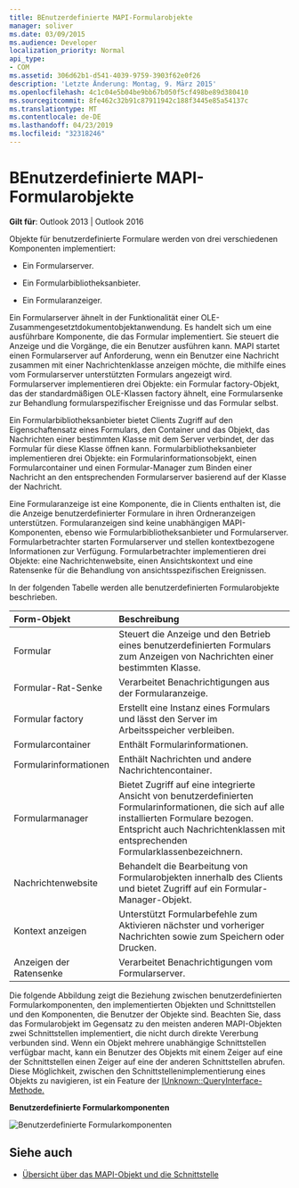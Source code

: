 ```yaml
---
title: BEnutzerdefinierte MAPI-Formularobjekte
manager: soliver
ms.date: 03/09/2015
ms.audience: Developer
localization_priority: Normal
api_type:
- COM
ms.assetid: 306d62b1-d541-4039-9759-3903f62e0f26
description: 'Letzte Änderung: Montag, 9. März 2015'
ms.openlocfilehash: 4c1c04e5b04be9bb67b050f5cf498be89d380410
ms.sourcegitcommit: 8fe462c32b91c87911942c188f3445e85a54137c
ms.translationtype: MT
ms.contentlocale: de-DE
ms.lasthandoff: 04/23/2019
ms.locfileid: "32318246"
---
```

# <a name="mapi-custom-form-objects"></a>BEnutzerdefinierte MAPI-Formularobjekte
  
**Gilt für**: Outlook 2013 | Outlook 2016 
  
Objekte für benutzerdefinierte Formulare werden von drei verschiedenen Komponenten implementiert:
  
- Ein Formularserver.
    
- Ein Formularbibliotheksanbieter.
    
- Ein Formularanzeiger.
    
Ein Formularserver ähnelt in der Funktionalität einer OLE-Zusammengesetztdokumentobjektanwendung. Es handelt sich um eine ausführbare Komponente, die das Formular implementiert. Sie steuert die Anzeige und die Vorgänge, die ein Benutzer ausführen kann. MAPI startet einen Formularserver auf Anforderung, wenn ein Benutzer eine Nachricht zusammen mit einer Nachrichtenklasse anzeigen möchte, die mithilfe eines vom Formularserver unterstützten Formulars angezeigt wird. Formularserver implementieren drei Objekte: ein Formular factory-Objekt, das der standardmäßigen OLE-Klassen factory ähnelt, eine Formularsenke zur Behandlung formularspezifischer Ereignisse und das Formular selbst. 
  
Ein Formularbibliotheksanbieter bietet Clients Zugriff auf den Eigenschaftensatz eines Formulars, den Container und das Objekt, das Nachrichten einer bestimmten Klasse mit dem Server verbindet, der das Formular für diese Klasse öffnen kann. Formularbibliotheksanbieter implementieren drei Objekte: ein Formularinformationsobjekt, einen Formularcontainer und einen Formular-Manager zum Binden einer Nachricht an den entsprechenden Formularserver basierend auf der Klasse der Nachricht.
  
Eine Formularanzeige ist eine Komponente, die in Clients enthalten ist, die die Anzeige benutzerdefinierter Formulare in ihren Ordneranzeigen unterstützen. Formularanzeigen sind keine unabhängigen MAPI-Komponenten, ebenso wie Formularbibliotheksanbieter und Formularserver. Formularbetrachter starten Formularserver und stellen kontextbezogene Informationen zur Verfügung. Formularbetrachter implementieren drei Objekte: eine Nachrichtenwebsite, einen Ansichtskontext und eine Ratensenke für die Behandlung von ansichtsspezifischen Ereignissen.
  
In der folgenden Tabelle werden alle benutzerdefinierten Formularobjekte beschrieben. 
  
|**Form-Objekt**|**Beschreibung**|
|:-----|:-----|
|Formular  <br/> |Steuert die Anzeige und den Betrieb eines benutzerdefinierten Formulars zum Anzeigen von Nachrichten einer bestimmten Klasse.  <br/> |
|Formular-Rat-Senke  <br/> |Verarbeitet Benachrichtigungen aus der Formularanzeige.  <br/> |
|Formular factory  <br/> |Erstellt eine Instanz eines Formulars und lässt den Server im Arbeitsspeicher verbleiben.  <br/> |
|Formularcontainer  <br/> |Enthält Formularinformationen.  <br/> |
|Formularinformationen  <br/> |Enthält Nachrichten und andere Nachrichtencontainer.  <br/> |
|Formularmanager  <br/> |Bietet Zugriff auf eine integrierte Ansicht von benutzerdefinierten Formularinformationen, die sich auf alle installierten Formulare bezogen. Entspricht auch Nachrichtenklassen mit entsprechenden Formularklassenbezeichnern.  <br/> |
|Nachrichtenwebsite  <br/> |Behandelt die Bearbeitung von Formularobjekten innerhalb des Clients und bietet Zugriff auf ein Formular-Manager-Objekt.  <br/> |
|Kontext anzeigen  <br/> |Unterstützt Formularbefehle zum Aktivieren nächster und vorheriger Nachrichten sowie zum Speichern oder Drucken.  <br/> |
|Anzeigen der Ratensenke  <br/> |Verarbeitet Benachrichtigungen vom Formularserver.  <br/> |
   
Die folgende Abbildung zeigt die Beziehung zwischen benutzerdefinierten Formularkomponenten, den implementierten Objekten und Schnittstellen und den Komponenten, die Benutzer der Objekte sind. Beachten Sie, dass das Formularobjekt im Gegensatz zu den meisten anderen MAPI-Objekten zwei Schnittstellen implementiert, die nicht durch direkte Vererbung verbunden sind. Wenn ein Objekt mehrere unabhängige Schnittstellen verfügbar macht, kann ein Benutzer des Objekts mit einem Zeiger auf eine der Schnittstellen einen Zeiger auf eine der anderen Schnittstellen abrufen. Diese Möglichkeit, zwischen den Schnittstellenimplementierung eines Objekts zu navigieren, ist ein Feature der [IUnknown::QueryInterface-Methode.](https://msdn.microsoft.com/library/54d5ff80-18db-43f2-b636-f93ac053146d%28Office.15%29.aspx) 
  
**Benutzerdefinierte Formularkomponenten**
  
![Benutzerdefinierte Formularkomponenten](media/amapi_67.gif "Benutzerdefinierte Formularkomponenten")
  
## <a name="see-also"></a>Siehe auch

- [Übersicht über das MAPI-Objekt und die Schnittstelle](mapi-object-and-interface-overview.md)

